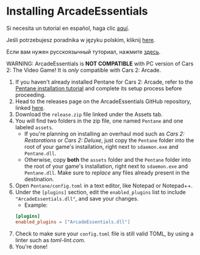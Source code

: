 # Installing ArcadeEssentials

Si necesita un tutorial en español, haga clic [aquí](https://docs.google.com/document/d/1YqyRbjl1uCQQVtTxtIRl78XCedBSRKVhGTK77_Tzag8).

Jeśli potrzebujesz poradnika w języku polskim, kliknij [here](https://docs.google.com/document/d/1aTef4GVkgpPUFVzRN1GcBSZU15IgWrUxiP695UJEEN8).

Если вам нужен русскоязычный туториал, нажмите [здесь](https://docs.google.com/document/d/1YhnYanMW06EJkPTmW2CpTRwuoUwi82A4tlPDrTKS3Dc).

WARNING: ArcadeEssentials is **NOT COMPATIBLE** with PC version of Cars 2: The Video Game! It is *only* compatible with Cars 2: Arcade.

1. If you haven't already installed Pentane for Cars 2: Arcade, refer to the [Pentane installation tutorial](../../../installation-and-setup.md) and complete its setup process before proceeding.
2. Head to the releases page on the ArcadeEssentials GitHub repository, linked [here](https://github.com/itsmeft24/ArcadeEssentials/releases/latest).
3. Download the `release.zip` file linked under the Assets tab.
4. You will find two folders in the zip file, one named `Pentane` and one labeled `assets`.
	- If you're planning on installing an overhaul mod such as *Cars 2: Restorations* or *Cars 2: Deluxe*, just copy the `Pentane` folder into the root of your game's installation, right next to `sdaemon.exe` and `Pentane.dll`.
	- Otherwise, copy **both** the `assets` folder and the `Pentane` folder into the root of your game's installation, right next to `sdaemon.exe` and `Pentane.dll`. Make sure to *replace* any files already present in the destination.
5. Open `Pentane/config.toml` in a text editor, like Notepad or Notepad++.
6. Under the `[plugins]` section, edit the `enabled_plugins` list to include `"ArcadeEssentials.dll"`, and save your changes.
	- Example:
	```toml
	[plugins]
	enabled_plugins = ["ArcadeEssentials.dll"]
	```
7. Check to make sure your `config.toml` file is still valid TOML, by using a linter such as *toml-lint.com*.
8. You're done!